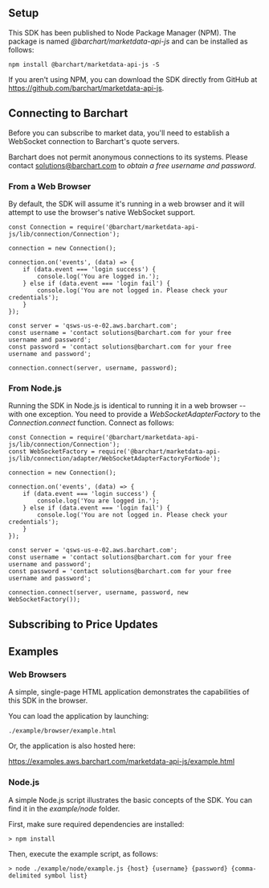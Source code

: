 ## Setup

This SDK has been published to Node Package Manager (NPM). The package is named *@barchart/marketdata-api-js* and can be installed as follows:

    npm install @barchart/marketdata-api-js -S

If you aren't using NPM, you can download the SDK directly from GitHub at https://github.com/barchart/marketdata-api-js.

## Connecting to Barchart

Before you can subscribe to market data, you'll need to establish a WebSocket connection to Barchart's quote servers.

Barchart does not permit anonymous connections to its systems. Please contact solutions@barchart.com to *obtain a free username and password*.

### From a Web Browser

By default, the SDK will assume it's running in a web browser and it will attempt to use the browser's native WebSocket support.

    const Connection = require('@barchart/marketdata-api-js/lib/connection/Connection');

    connection = new Connection();

    connection.on('events', (data) => {
        if (data.event === 'login success') {
            console.log('You are logged in.');
        } else if (data.event === 'login fail') {
            console.log('You are not logged in. Please check your credentials');
        }
    });

    const server = 'qsws-us-e-02.aws.barchart.com';
    const username = 'contact solutions@barchart.com for your free username and password';
    const password = 'contact solutions@barchart.com for your free username and password';

    connection.connect(server, username, password);

### From Node.js

Running the SDK in Node.js is identical to running it in a web browser -- with one exception. You need to provide a *WebSocketAdapterFactory* to the *Connection.connect* function. Connect as follows:

    const Connection = require('@barchart/marketdata-api-js/lib/connection/Connection');
    const WebSocketFactory = require('@barchart/marketdata-api-js/lib/connection/adapter/WebSocketAdapterFactoryForNode');

    connection = new Connection();

    connection.on('events', (data) => {
        if (data.event === 'login success') {
            console.log('You are logged in.');
        } else if (data.event === 'login fail') {
            console.log('You are not logged in. Please check your credentials');
        }
    });

    const server = 'qsws-us-e-02.aws.barchart.com';
    const username = 'contact solutions@barchart.com for your free username and password';
    const password = 'contact solutions@barchart.com for your free username and password';

    connection.connect(server, username, password, new WebSocketFactory());

## Subscribing to Price Updates

## Examples

### Web Browsers

A simple, single-page HTML application demonstrates the capabilities of this SDK in the browser.

You can load the application by launching:

    ./example/browser/example.html

Or, the application is also hosted here:

https://examples.aws.barchart.com/marketdata-api-js/example.html

### Node.js

A simple Node.js script illustrates the basic concepts of the SDK. You can find it in the *example/node* folder.

First, make sure required dependencies are installed:

    > npm install

Then, execute the example script, as follows:

    > node ./example/node/example.js {host} {username} {password} {comma-delimited symbol list}